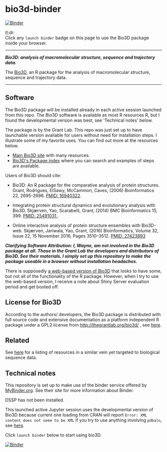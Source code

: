 # bio3d-binder

[![Binder](https://mybinder.org/badge_logo.svg)](https://mybinder.org/v2/gh/fomightez/bio3d-binder/master?filepath=index.ipynb)

*tl;dr:*  
Click any `launch binder` badge on this page to use the Bio3D package inside your browser.

------

***Bio3D:  analysis of macromolecular structure, sequence and trajectory data.***

The [Bio3D](http://thegrantlab.org/bio3d/index.php), an R package for the analysis of macromolecular structure, sequence and trajectory data.


-------

Software
--------

The Bio3D package will be installed already in each active session launched from this repo. The Bio3D software is available as most R resources R, but I found the developmental version was best, see 'Technical notes' below.

The package is by the Grant Lab. This repo was just set up to have launchable version available for users without need for installation steps. I illustrate some of my favorite uses. You can find out more at the resources below.

* [Main Bio3D site](http://thegrantlab.org/bio3d/index.php) with many resources.
* [Bio3D's Package index](https://rdrr.io/cran/bio3d/) where you can search and examples of steps are available.

Users of Bio3D should cite:

- Bio3D: An R package for the comparative analysis of protein structures.  
Grant, Rodrigues, ElSawy, McCammon, Caves, (2006) Bioinformatics 22, 2695-2696. [PMID: 16940322](https://www.ncbi.nlm.nih.gov/pubmed/16940322).

- Integrating protein structural dynamics and evolutionary analysis with Bio3D. 
Skjærven, Yao, Scarabelli, Grant, (2014) BMC Bioinformatics 15, 399. [PMID: 25491031 ](https://www.ncbi.nlm.nih.gov/pubmed/25491031 ). 

- Online interactive analysis of protein structure ensembles with Bio3D-web. 
Skjærven, Jariwala, Yao, Grant, (2016) Bioinformatics, Volume 32, Issue 22, 15 November 2016, Pages 3510–3512. [PMID: 27423893](https://www.ncbi.nlm.nih.gov/pubmed/27423893)


***Clarifying Software Attribution: I, Wayne, am not involved in the Bio3D package at all. Those in the Grant Lab the developers and distributors of Bio3D. See their materials. I simply set up this repository to make the package useable in a browser without installation headaches.***

There is supposedly [a web-based version of Bio3D](http://thegrantlab.org/bio3d/webapps) that looks to have some, but not all of the functionality of the R package. However, when I try to use the web-based version, I receive a note about Shiny Server evaluation period and get booted off.

## License for Bio3D

According to the authors/ developers, the Bio3D package is distributed with full source code and extensive documentation as a platform independent R package under a GPL2 license from http://thegrantlab.org/bio3d/ , see [here](http://thegrantlab.org/bio3d/index.php).

## Related 

See [here](https://github.com/fomightez/sequencework/blob/master/README.md#related-binderized-utilities) for a listing of resources in a similar vein yet targeted to biological sequence data.

## Technical notes

This repository is set up to make use of the binder service offered by [MyBinder.org](https://mybinder.org/). See their site for more information about Binder.

DSSP has not been installed.

This launched active Jupyter session uses the developmental version of Bio3D because current one loading from CRAN will report `Error: XML content does not seem to be XML` if you try to use anything involving `pdbaln`, see [here](https://bitbucket.org/Grantlab/bio3d/issues/545/error-xml-content-does-not-seem-to-be-xml).

Click `launch binder` below to start using bio3D.

[![Binder](https://mybinder.org/badge_logo.svg)](https://mybinder.org/v2/gh/fomightez/bio3d-binder/master?filepath=index.ipynb)
